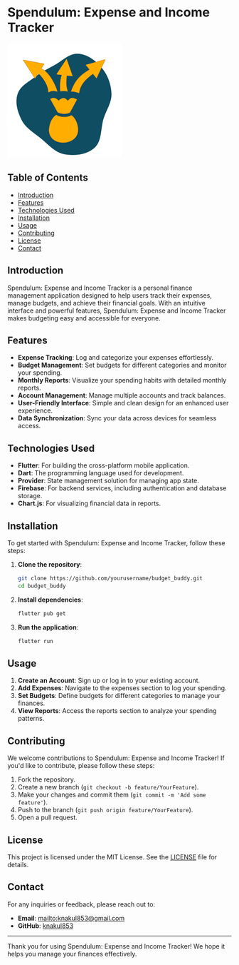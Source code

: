 # Spendulum: Expense and Income Tracker

![Spendulum: Expense and Income Tracker](assets/images/app_icon.png) <!-- Replace with your logo path -->

## Table of Contents

- [Introduction](#introduction)
- [Features](#features)
- [Technologies Used](#technologies-used)
- [Installation](#installation)
- [Usage](#usage)
- [Contributing](#contributing)
- [License](#license)
- [Contact](#contact)

## Introduction

Spendulum: Expense and Income Tracker is a personal finance management application designed to help users track their expenses, manage budgets, and achieve their financial goals. With an intuitive interface and powerful features, Spendulum: Expense and Income Tracker makes budgeting easy and accessible for everyone.

## Features

- **Expense Tracking**: Log and categorize your expenses effortlessly.
- **Budget Management**: Set budgets for different categories and monitor your spending.
- **Monthly Reports**: Visualize your spending habits with detailed monthly reports.
- **Account Management**: Manage multiple accounts and track balances.
- **User-Friendly Interface**: Simple and clean design for an enhanced user experience.
- **Data Synchronization**: Sync your data across devices for seamless access.

## Technologies Used

- **Flutter**: For building the cross-platform mobile application.
- **Dart**: The programming language used for development.
- **Provider**: State management solution for managing app state.
- **Firebase**: For backend services, including authentication and database storage.
- **Chart.js**: For visualizing financial data in reports.

## Installation

To get started with Spendulum: Expense and Income Tracker, follow these steps:

1. **Clone the repository**:

   ```bash
   git clone https://github.com/yourusername/budget_buddy.git
   cd budget_buddy
   ```

2. **Install dependencies**:

   ```bash
   flutter pub get
   ```

3. **Run the application**:
   ```bash
   flutter run
   ```

## Usage

1. **Create an Account**: Sign up or log in to your existing account.
2. **Add Expenses**: Navigate to the expenses section to log your spending.
3. **Set Budgets**: Define budgets for different categories to manage your finances.
4. **View Reports**: Access the reports section to analyze your spending patterns.

## Contributing

We welcome contributions to Spendulum: Expense and Income Tracker! If you'd like to contribute, please follow these steps:

1. Fork the repository.
2. Create a new branch (`git checkout -b feature/YourFeature`).
3. Make your changes and commit them (`git commit -m 'Add some feature'`).
4. Push to the branch (`git push origin feature/YourFeature`).
5. Open a pull request.

## License

This project is licensed under the MIT License. See the [LICENSE](LICENSE) file for details.

## Contact

For any inquiries or feedback, please reach out to:

- **Email**: [mailto:knakul853@gmail.com](mailto:knakul853@gmail.com)
- **GitHub**: [knakul853](https://github.com/knakul853)

---

Thank you for using Spendulum: Expense and Income Tracker! We hope it helps you manage your finances effectively.

